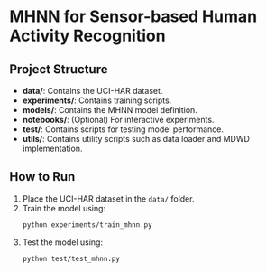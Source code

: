 # MHNN for Sensor-based Human Activity Recognition

## Project Structure
- **data/**: Contains the UCI-HAR dataset.
- **experiments/**: Contains training scripts.
- **models/**: Contains the MHNN model definition.
- **notebooks/**: (Optional) For interactive experiments.
- **test/**: Contains scripts for testing model performance.
- **utils/**: Contains utility scripts such as data loader and MDWD implementation.

## How to Run
1. Place the UCI-HAR dataset in the `data/` folder.
2. Train the model using:
   ```bash
   python experiments/train_mhnn.py
3. Test the model using:
   ```bash
   python test/test_mhnn.py
